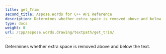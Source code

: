 ```yaml
---
title: get_Trim
second_title: Aspose.Words for C++ API Reference
description: Determines whether extra space is removed above and below the text. 
type: docs
weight: 0
url: /cpp/aspose.words.drawing/textpath/get_trim/
---
```


Determines whether extra space is removed above and below the text. 

